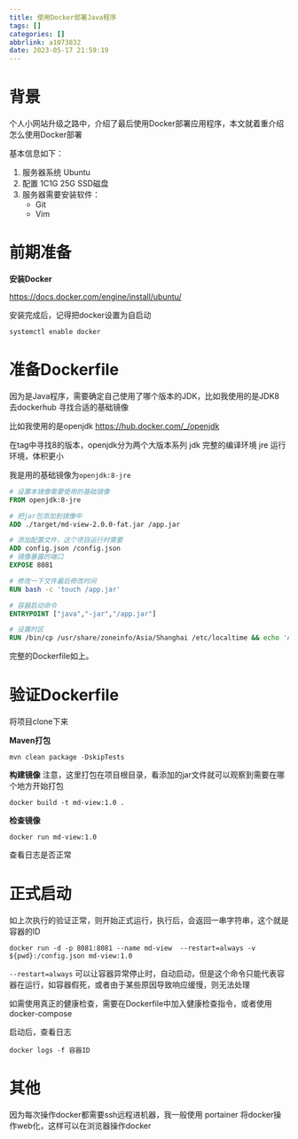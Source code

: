 ```yaml
---
title: 使用Docker部署Java程序
tags: []
categories: []
abbrlink: a1073832
date: 2023-05-17 21:59:19
---
```

# 背景

个人小网站升级之路中，介绍了最后使用Docker部署应用程序，本文就着重介绍怎么使用Docker部署

基本信息如下：
1. 服务器系统 Ubuntu
2. 配置 1C1G 25G SSD磁盘
3. 服务器需要安装软件：
    - Git
    - Vim


# 前期准备

**安装Docker**

https://docs.docker.com/engine/install/ubuntu/


安装完成后，记得把docker设置为自启动
```
systemctl enable docker
```


# 准备Dockerfile

因为是Java程序，需要确定自己使用了哪个版本的JDK，比如我使用的是JDK8
去dockerhub 寻找合适的基础镜像

比如我使用的是openjdk
https://hub.docker.com/_/openjdk

在tag中寻找8的版本，openjdk分为两个大版本系列
jdk 完整的编译环境
jre 运行环境，体积更小

我是用的基础镜像为`openjdk:8-jre`


```Dockerfile
# 设置本镜像需要使用的基础镜像
FROM openjdk:8-jre

# 把jar包添加到镜像中
ADD ./target/md-view-2.0.0-fat.jar /app.jar

# 添加配置文件，这个项目运行时需要
ADD config.json /config.json
# 镜像暴露的端口
EXPOSE 8081

# 修改一下文件最后修改时间
RUN bash -c 'touch /app.jar'

# 容器启动命令
ENTRYPOINT ["java","-jar","/app.jar"]

# 设置时区
RUN /bin/cp /usr/share/zoneinfo/Asia/Shanghai /etc/localtime && echo 'Asia/Shanghai' >/etc/timezone
```

完整的Dockerfile如上。

# 验证Dockerfile

将项目clone下来

**Maven打包**

```
mvn clean package -DskipTests
```

**构建镜像**
注意，这里打包在项目根目录，看添加的jar文件就可以观察到需要在哪个地方开始打包


```
docker build -t md-view:1.0 .
```

**检查镜像**

```
docker run md-view:1.0
```

查看日志是否正常


# 正式启动

如上次执行的验证正常，则开始正式运行，执行后，会返回一串字符串，这个就是容器的ID


```
docker run -d -p 8081:8081 --name md-view  --restart=always -v ${pwd}:/config.json md-view:1.0
```

`--restart=always` 可以让容器异常停止时，自动启动，但是这个命令只能代表容器在运行，如容器假死，或者由于某些原因导致响应缓慢，则无法处理

如需使用真正的健康检查，需要在Dockerfile中加入健康检查指令，或者使用docker-compose


启动后，查看日志

```
docker logs -f 容器ID
```

# 其他

因为每次操作docker都需要ssh远程进机器，我一般使用 portainer 将docker操作web化，这样可以在浏览器操作docker






